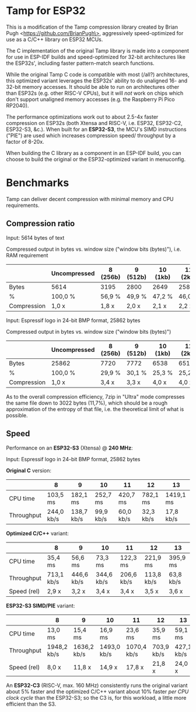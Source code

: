 # Tamp for ESP32

This is a modification of the Tamp compression library created by <span
class="title-ref">Brian Pugh \<https://github.com/BrianPugh\></span>,
aggressively speed-optimized for use as a C/C++ library on ESP32 MCUs.

The C implementation of the original Tamp library is made into a
component for use in ESP-IDF builds and speed-optimized for 32-bit
architectures like the ESP32s', including faster pattern-match search
functions.

While the original Tamp C code is compatible with most (/all?)
architectures, this optimized variant leverages the ESP32s' ability to
do unaligned 16- and 32-bit memory accesses. It should be able to run on
architectures other than ESP32s (e.g. other RISC-V CPUs), but it will
*not* work on chips which don't support unaligned memory accesses (e.g.
the Raspberry Pi Pico RP2040).

The performance optimizations work out to about 2.5-4x faster
compression on ESP32s (both Xtensa and RISC-V, i.e. ESP32, ESP32-C2,
ESP32-S3, &c.). When built for an **ESP32-S3**, the MCU's SIMD
instructions ("PIE") are used which increases compression speed/
throughput by a factor of 8-20x.

When building the C library as a component in an ESP-IDF build, you can
choose to build the original or the ESP32-optimized variant in
menuconfig.

# Benchmarks

Tamp can deliver decent compression with minimal memory and CPU
requirements.

## Compression ratio

Input: 5614 bytes of text

Compressed output in bytes vs. window size ("window bits (bytes)"), i.e.
RAM requirement

|             | Uncompressed | 8 (256b) | 9 (512b) | 10 (1kb) | 11 (2kb) | 12 (4kb) |
|-------------|--------------|----------|----------|----------|----------|----------|
| Bytes       | 5614         | 3195     | 2800     | 2649     | 2581     | 2571     |
| %           | 100,0 %      | 56,9 %   | 49,9 %   | 47,2 %   | 46,0 %   | 45,8 %   |
| Compression | 1,0 x        | 1,8 x    | 2,0 x    | 2,1 x    | 2,2 x    | 2,2 x    |

Input: Espressif logo in 24-bit BMP format, 25862 bytes

Compressed output in bytes vs. window size ("window bits (bytes)")

|             | Uncompressed | 8 (256b) | 9 (512b) | 10 (1kb) | 11 (2kb) | 12 (4kb) | 13 (8kb) |
|-------------|--------------|----------|----------|----------|----------|----------|----------|
| Bytes       | 25862        | 7720     | 7772     | 6538     | 6517     | 6601     | 6590     |
| %           | 100,0 %      | 29,9 %   | 30,1 %   | 25,3 %   | 25,2 %   | 25,5 %   | 25,5 %   |
| Compression | 1,0 x        | 3,4 x    | 3,3 x    | 4,0 x    | 4,0 x    | 3,9 x    | 3,9 x    |

As to the overall compression efficiency, 7zip in "Ultra" mode
compresses the same file down to 3022 bytes (11,7%), which should be a
rough approximation of the entropy of that file, i.e. the theoretical
limit of what is possible.

## Speed

Performance on an **ESP32-S3** (Xtensa) @ **240 MHz**:

Input: Espressif logo in 24-bit BMP format, 25862 bytes

**Original C** version:

|            | 8          | 9          | 10        | 11        | 12        | 13        |
|------------|------------|------------|-----------|-----------|-----------|-----------|
| CPU time   | 103,5 ms   | 182,1 ms   | 252,7 ms  | 420,7 ms  | 782,1 ms  | 1419,1 ms |
| Throughput | 244,0 kb/s | 138,7 kb/s | 99,9 kb/s | 60,0 kb/s | 32,3 kb/s | 17,8 kb/s |

**Optimized C/C++** variant:

|             | 8          | 9          | 10         | 11         | 12         | 13        |
|-------------|------------|------------|------------|------------|------------|-----------|
| CPU time    | 35,4 ms    | 56,6 ms    | 73,3 ms    | 122,3 ms   | 221,9 ms   | 395,9 ms  |
| Throughput  | 713,1 kb/s | 446,6 kb/s | 344,6 kb/s | 206,6 kb/s | 113,8 kb/s | 63,8 kb/s |
| Speed (rel) | 2,9 x      | 3,2 x      | 3,4 x      | 3,4 x      | 3,5 x      | 3,6 x     |

**ESP32-S3 SIMD/PIE** variant:

|             | 8           | 9           | 10          | 11          | 12         | 13         |
|-------------|-------------|-------------|-------------|-------------|------------|------------|
| CPU time    | 13,0 ms     | 15,4 ms     | 16,9 ms     | 23,6 ms     | 35,9 ms    | 59,1 ms    |
| Throughput  | 1948,2 kb/s | 1636,2 kb/s | 1493,0 kb/s | 1070,4 kb/s | 703,9 kb/s | 427,1 kb/s |
| Speed (rel) | 8,0 x       | 11,8 x      | 14,9 x      | 17,8 x      | 21,8 x     | 24,0 x     |

An **ESP32-C3** (RISC-V, max. 160 MHz) consistently runs the original
variant about 5% faster and the optimized C/C++ variant about 10% faster
*per CPU clock cycle* than the ESP32-S3; so the C3 is, for this
workload, a little more efficient than the S3.
